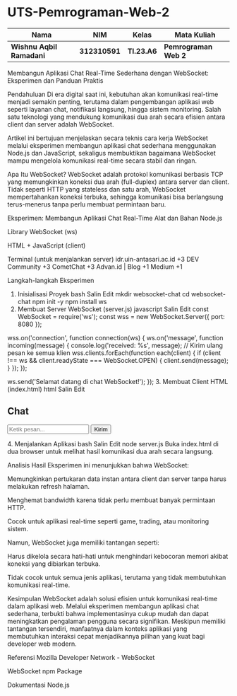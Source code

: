 # UTS-Pemrograman-Web-2
|Nama|NIM|Kelas|Mata Kuliah|
|----|---|-----|------|
|**Wishnu Aqbil Ramadani**|**312310591**|**TI.23.A6**|**Pemrograman Web 2**|

Membangun Aplikasi Chat Real-Time Sederhana dengan WebSocket: Eksperimen dan Panduan Praktis

Pendahuluan
Di era digital saat ini, kebutuhan akan komunikasi real-time menjadi semakin penting, terutama dalam pengembangan aplikasi web seperti layanan chat, notifikasi langsung, hingga sistem monitoring. Salah satu teknologi yang mendukung komunikasi dua arah secara efisien antara client dan server adalah WebSocket.

Artikel ini bertujuan menjelaskan secara teknis cara kerja WebSocket melalui eksperimen membangun aplikasi chat sederhana menggunakan Node.js dan JavaScript, sekaligus membuktikan bagaimana WebSocket mampu mengelola komunikasi real-time secara stabil dan ringan.

Apa Itu WebSocket?
WebSocket adalah protokol komunikasi berbasis TCP yang memungkinkan koneksi dua arah (full-duplex) antara server dan client. Tidak seperti HTTP yang stateless dan satu arah, WebSocket mempertahankan koneksi terbuka, sehingga komunikasi bisa berlangsung terus-menerus tanpa perlu membuat permintaan baru.

Eksperimen: Membangun Aplikasi Chat Real-Time
Alat dan Bahan
Node.js

Library WebSocket (ws)

HTML + JavaScript (client)

Terminal (untuk menjalankan server)
idr.uin-antasari.ac.id
+3
DEV Community
+3
CometChat
+3
Advan.id | Blog
+1
Medium
+1

Langkah-langkah Eksperimen
1. Inisialisasi Proyek
bash
Salin
Edit
mkdir websocket-chat
cd websocket-chat
npm init -y
npm install ws
2. Membuat Server WebSocket (server.js)
javascript
Salin
Edit
const WebSocket = require('ws');
const wss = new WebSocket.Server({ port: 8080 });

wss.on('connection', function connection(ws) {
  ws.on('message', function incoming(message) {
    console.log('received: %s', message);
    // Kirim ulang pesan ke semua klien
    wss.clients.forEach(function each(client) {
      if (client !== ws && client.readyState === WebSocket.OPEN) {
        client.send(message);
      }
    });
  });

  ws.send('Selamat datang di chat WebSocket!');
});
3. Membuat Client HTML (index.html)
html
Salin
Edit
<!DOCTYPE html>
<html>
<head><title>Chat WebSocket</title></head>
<body>
  <h2>Chat</h2>
  <input type="text" id="msg" placeholder="Ketik pesan..." />
  <button onclick="send()">Kirim</button>
  <ul id="chat"></ul>

  <script>
    const ws = new WebSocket('ws://localhost:8080');
    const chat = document.getElementById('chat');

    ws.onmessage = (event) => {
      const li = document.createElement('li');
      li.textContent = event.data;
      chat.appendChild(li);
    };

    function send() {
      const msg = document.getElementById('msg').value;
      ws.send(msg);
    }
  </script>
</body>
</html>
4. Menjalankan Aplikasi
bash
Salin
Edit
node server.js
Buka index.html di dua browser untuk melihat hasil komunikasi dua arah secara langsung.

Analisis Hasil
Eksperimen ini menunjukkan bahwa WebSocket:

Memungkinkan pertukaran data instan antara client dan server tanpa harus melakukan refresh halaman.

Menghemat bandwidth karena tidak perlu membuat banyak permintaan HTTP.

Cocok untuk aplikasi real-time seperti game, trading, atau monitoring sistem.

Namun, WebSocket juga memiliki tantangan seperti:

Harus dikelola secara hati-hati untuk menghindari kebocoran memori akibat koneksi yang dibiarkan terbuka.

Tidak cocok untuk semua jenis aplikasi, terutama yang tidak membutuhkan komunikasi real-time.

Kesimpulan
WebSocket adalah solusi efisien untuk komunikasi real-time dalam aplikasi web. Melalui eksperimen membangun aplikasi chat sederhana, terbukti bahwa implementasinya cukup mudah dan dapat meningkatkan pengalaman pengguna secara signifikan. Meskipun memiliki tantangan tersendiri, manfaatnya dalam konteks aplikasi yang membutuhkan interaksi cepat menjadikannya pilihan yang kuat bagi developer web modern.

Referensi
Mozilla Developer Network - WebSocket

WebSocket npm Package

Dokumentasi Node.js
